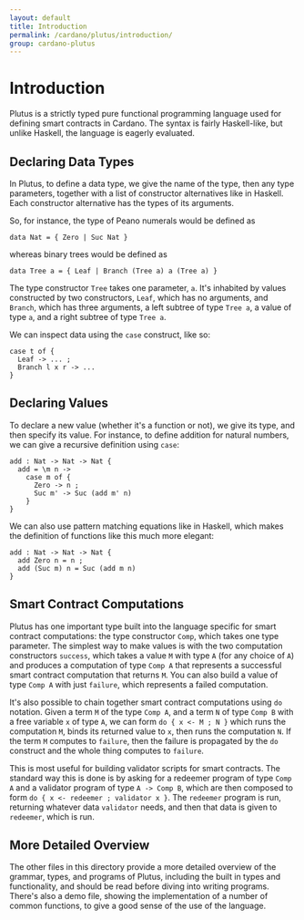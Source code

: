 ```yaml
---
layout: default
title: Introduction
permalink: /cardano/plutus/introduction/
group: cardano-plutus
---
```


# Introduction

Plutus is a strictly typed pure functional programming language used for
defining smart contracts in Cardano. The syntax is fairly Haskell-like, but
unlike Haskell, the language is eagerly evaluated.

## Declaring Data Types

In Plutus, to define a data type, we give the name of the type, then any type
parameters, together with a list of constructor alternatives like in Haskell.
Each constructor alternative has the types of its arguments.

So, for instance, the type of Peano numerals would be defined as

~~~
data Nat = { Zero | Suc Nat }
~~~

whereas binary trees would be defined as

~~~
data Tree a = { Leaf | Branch (Tree a) a (Tree a) }
~~~

The type constructor `Tree` takes one parameter, `a`. It's inhabited by values
constructed by two constructors, `Leaf`, which has no arguments, and `Branch`,
which has three arguments, a left subtree of type `Tree a`, a value of type
`a`, and a right subtree of type `Tree a`.

We can inspect data using the `case` construct, like so:

~~~
case t of {
  Leaf -> ... ;
  Branch l x r -> ...
}
~~~

## Declaring Values

To declare a new value (whether it's a function or not), we give its type, and
then specify its value. For instance, to define addition for natural numbers,
we can give a recursive definition using `case`:

~~~
add : Nat -> Nat -> Nat {
  add = \m n ->
    case m of {
      Zero -> n ;
      Suc m' -> Suc (add m' n)
    }
}
~~~

We can also use pattern matching equations like in Haskell, which makes the
definition of functions like this much more elegant:

~~~
add : Nat -> Nat -> Nat {
  add Zero n = n ;
  add (Suc m) n = Suc (add m n)
}
~~~

## Smart Contract Computations

Plutus has one important type built into the language specific for smart
contract computations: the type constructor `Comp`, which takes one type
parameter. The simplest way to make values is with the two computation
constructors `success`, which takes a value `M` with type `A` (for any choice
of `A`) and produces a computation of type `Comp A` that represents a
successful smart contract computation that returns `M`. You can also build a
value of type `Comp A` with just `failure`, which represents a failed
computation.

It's also possible to chain together smart contract computations using `do`
notation. Given a term `M` of the type `Comp A`, and a term `N` of type
`Comp B` with a free variable `x` of type `A`, we can form `do { x <- M ; N }`
which runs the computation `M`, binds its returned value to `x`, then runs the
computation `N`. If the term `M` computes to `failure`, then the failure is
propagated by the `do` construct and the whole thing computes to `failure`.

This is most useful for building validator scripts for smart contracts. The
standard way this is done is by asking for a redeemer program of type `Comp A`
and a validator program of type `A -> Comp B`, which are then composed to form
`do { x <- redeemer ; validator x }`. The `redeemer` program is run, returning
whatever data `validator` needs, and then that data is given to `redeemer`,
which is run.

## More Detailed Overview

The other files in this directory provide a more detailed overview of the
grammar, types, and programs of Plutus, including the built in types and
functionality, and should be read before diving into writing programs. There's
also a demo file, showing the implementation of a number of common functions,
to give a good sense of the use of the language.
